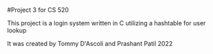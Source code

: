 #Project 3 for CS 520

This project is a login system written in C utilizing a hashtable for user lookup

It was created by Tommy D'Ascoli and Prashant Patil 2022
